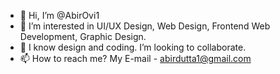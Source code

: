 - 👋 Hi, I’m @AbirOvi1
- 👀 I’m interested in UI/UX Design, Web Design, Frontend Web Development, Graphic Design.
- 💞️ I know design and coding. I’m looking to collaborate.
- 📫 How to reach me? My E-mail - abirdutta1@gmail.com

<!---
AbirOvi1/AbirOvi1 is a ✨ special ✨ repository because its `README.md` (this file) appears on your GitHub profile.
You can click the Preview link to take a look at your changes.
--->
